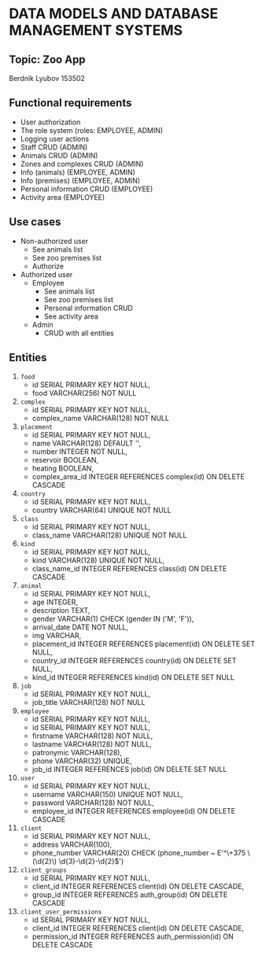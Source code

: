 # DATA MODELS AND DATABASE MANAGEMENT SYSTEMS
## Topic: Zoo App
Berdnik Lyubov 153502

## Functional requirements
* User authorization
* The role system (roles: EMPLOYEE, ADMIN)
* Logging user actions
* Staff CRUD (ADMIN)
* Animals CRUD (ADMIN)
* Zones and complexes CRUD (ADMIN)
* Info (animals) (EMPLOYEE, ADMIN)
* Info (premises) (EMPLOYEE, ADMIN)
* Personal information CRUD (EMPLOYEE)
* Activity area (EMPLOYEE)

## Use cases
* Non-authorized user
  * See animals list
  * See zoo premises list
  * Authorize
* Authorized user
  * Employee
    * See animals list
    * See zoo premises list
    * Personal information CRUD
    * See activity area
  * Admin
    * CRUD with all entities

## Entities
1. `food`
   * id SERIAL PRIMARY KEY NOT NULL,
   * food VARCHAR(256) NOT NULL
2. `complex`
   * id SERIAL PRIMARY KEY NOT NULL,
   * complex_name VARCHAR(128) NOT NULL
3. `placement`
   * id SERIAL PRIMARY KEY NOT NULL,
   * name VARCHAR(128) DEFAULT '',
   * number INTEGER NOT NULL,
   * reservoir BOOLEAN,
   * heating BOOLEAN,
   * complex_area_id INTEGER REFERENCES complex(id) ON DELETE CASCADE
4. `country`
   * id SERIAL PRIMARY KEY NOT NULL,
   * country VARCHAR(64) UNIQUE NOT NULL
5. `class`
   * id SERIAL PRIMARY KEY NOT NULL,
   * class_name VARCHAR(128) UNIQUE NOT NULL
6. `kind`
   * id SERIAL PRIMARY KEY NOT NULL,
   * kind VARCHAR(128) UNIQUE NOT NULL,
   * class_name_id INTEGER REFERENCES class(id) ON DELETE CASCADE
7. `animal`
   * id SERIAL PRIMARY KEY NOT NULL,
   * age INTEGER,
   * description TEXT,
   * gender VARCHAR(1) CHECK (gender IN ('M', 'F')),
   * arrival_date DATE NOT NULL,
   * img VARCHAR,
   * placement_id INTEGER REFERENCES placement(id) ON DELETE SET NULL,
   * country_id INTEGER REFERENCES country(id) ON DELETE SET NULL,
   * kind_id INTEGER REFERENCES kind(id) ON DELETE SET NULL
8. `job`
   * id SERIAL PRIMARY KEY NOT NULL,
   * job_title VARCHAR(128) NOT NULL
9. `employee`
   * id SERIAL PRIMARY KEY NOT NULL,
   * id SERIAL PRIMARY KEY NOT NULL,
   * firstname VARCHAR(128) NOT NULL,
   * lastname VARCHAR(128) NOT NULL,
   * patronymic VARCHAR(128),
   * phone VARCHAR(32) UNIQUE,
   * job_id INTEGER REFERENCES job(id) ON DELETE SET NULL
10. `user`
    * id SERIAL PRIMARY KEY NOT NULL,
    * username VARCHAR(150) UNIQUE NOT NULL,
    * password VARCHAR(128) NOT NULL,
    * employee_id INTEGER REFERENCES employee(id) ON DELETE CASCADE
11. `client`
    * id SERIAL PRIMARY KEY NOT NULL,
    * address VARCHAR(100),
    * phone_number VARCHAR(20) CHECK (phone_number ~ E'^\\+375 \\(\\d{2}\\) \\d{3}-\\d{2}-\\d{2}$')
12. `client_groups`
    * id SERIAL PRIMARY KEY NOT NULL,
    * client_id INTEGER REFERENCES client(id) ON DELETE CASCADE,
    * group_id INTEGER REFERENCES auth_group(id) ON DELETE CASCADE
13. `client_user_permissions`
    * id SERIAL PRIMARY KEY NOT NULL,
    * client_id INTEGER REFERENCES client(id) ON DELETE CASCADE,
    * permission_id INTEGER REFERENCES auth_permission(id) ON DELETE CASCADE

